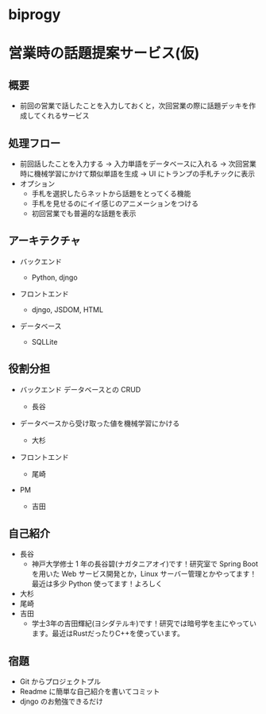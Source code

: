 # biprogy

# 営業時の話題提案サービス(仮)

## 概要

- 前回の営業で話したことを入力しておくと，次回営業の際に話題デッキを作成してくれるサービス

## 処理フロー

- 前回話したことを入力する -> 入力単語をデータベースに入れる -> 次回営業時に機械学習にかけて類似単語を生成 -> UI にトランプの手札チックに表示
- オプション
  - 手札を選択したらネットから話題をとってくる機能
  - 手札を見せるのにイイ感じのアニメーションをつける
  - 初回営業でも普遍的な話題を表示

## アーキテクチャ

- バックエンド

  - Python, djngo

- フロントエンド

  - djngo, JSDOM, HTML

- データベース
  - SQLLite

## 役割分担

- バックエンド データベースとの CRUD

  - 長谷

- データベースから受け取った値を機械学習にかける

  - 大杉

- フロントエンド

  - 尾崎

- PM
  - 吉田

## 自己紹介

- 長谷
  - 神戸大学修士 1 年の長谷碧(ナガタニアオイ)です！研究室で Spring Boot を用いた Web サービス開発とか，Linux サーバー管理とかやってます！最近は多少 Python 使ってます！よろしく
- 大杉
- 尾崎
- 吉田
  - 学士3年の吉田輝紀(ヨシダテルキ)です！研究では暗号学を主にやっています。最近はRustだったりC++を使っています。

## 宿題

- Git からプロジェクトプル
- Readme に簡単な自己紹介を書いてコミット
- djngo のお勉強できるだけ
